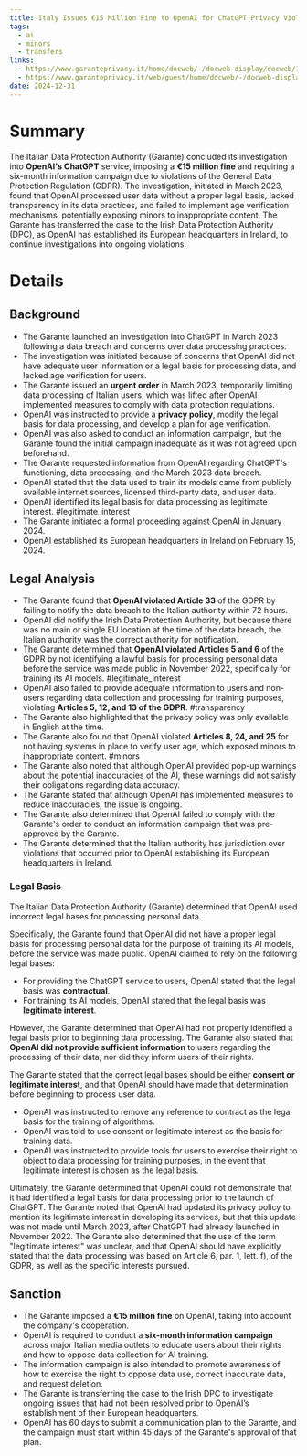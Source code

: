 ```yaml
---
title: Italy Issues €15 Million Fine to OpenAI for ChatGPT Privacy Violations
tags:
  - ai
  - minors
  - transfers
links:
  - https://www.garanteprivacy.it/home/docweb/-/docweb-display/docweb/10085432
  - https://www.garanteprivacy.it/web/guest/home/docweb/-/docweb-display/docweb/10085455
date: 2024-12-31
---
```

# Summary

The Italian Data Protection Authority (Garante) concluded its investigation into **OpenAI's ChatGPT** service, imposing a **€15 million fine** and requiring a six-month information campaign due to violations of the General Data Protection Regulation (GDPR). The investigation, initiated in March 2023, found that OpenAI processed user data without a proper legal basis, lacked transparency in its data practices, and failed to implement age verification mechanisms, potentially exposing minors to inappropriate content. The Garante has transferred the case to the Irish Data Protection Authority (DPC), as OpenAI has established its European headquarters in Ireland, to continue investigations into ongoing violations.

# Details

## Background

- The Garante launched an investigation into ChatGPT in March 2023 following a data breach and concerns over data processing practices.
- The investigation was initiated because of concerns that OpenAI did not have adequate user information or a legal basis for processing data, and lacked age verification for users.
- The Garante issued an **urgent order** in March 2023, temporarily limiting data processing of Italian users, which was lifted after OpenAI implemented measures to comply with data protection regulations.
- OpenAI was instructed to provide a **privacy policy**, modify the legal basis for data processing, and develop a plan for age verification.
- OpenAI was also asked to conduct an information campaign, but the Garante found the initial campaign inadequate as it was not agreed upon beforehand.
- The Garante requested information from OpenAI regarding ChatGPT's functioning, data processing, and the March 2023 data breach.
- OpenAI stated that the data used to train its models came from publicly available internet sources, licensed third-party data, and user data.
- OpenAI identified its legal basis for data processing as legitimate interest. #legitimate_interest 
- The Garante initiated a formal proceeding against OpenAI in January 2024.
- OpenAI established its European headquarters in Ireland on February 15, 2024.

## Legal Analysis

- The Garante found that **OpenAI violated Article 33** of the GDPR by failing to notify the data breach to the Italian authority within 72 hours.
- OpenAI did notify the Irish Data Protection Authority, but because there was no main or single EU location at the time of the data breach, the Italian authority was the correct authority for notification.
- The Garante determined that **OpenAI violated Articles 5 and 6** of the GDPR by not identifying a lawful basis for processing personal data before the service was made public in November 2022, specifically for training its AI models. #legitimate_interest 
- OpenAI also failed to provide adequate information to users and non-users regarding data collection and processing for training purposes, violating **Articles 5, 12, and 13 of the GDPR**. #transparency 
- The Garante also highlighted that the privacy policy was only available in English at the time.
- The Garante also found that OpenAI violated **Articles 8, 24, and 25** for not having systems in place to verify user age, which exposed minors to inappropriate content. #minors 
- The Garante also noted that although OpenAI provided pop-up warnings about the potential inaccuracies of the AI, these warnings did not satisfy their obligations regarding data accuracy.
- The Garante stated that although OpenAI has implemented measures to reduce inaccuracies, the issue is ongoing.
- The Garante also determined that OpenAI failed to comply with the Garante's order to conduct an information campaign that was pre-approved by the Garante.
- The Garante determined that the Italian authority has jurisdiction over violations that occurred prior to OpenAI establishing its European headquarters in Ireland.
### Legal Basis

The Italian Data Protection Authority (Garante) determined that OpenAI used incorrect legal bases for processing personal data.

Specifically, the Garante found that OpenAI did not have a proper legal basis for processing personal data for the purpose of training its AI models, before the service was made public. OpenAI claimed to rely on the following legal bases:

- For providing the ChatGPT service to users, OpenAI stated that the legal basis was **contractual**.
- For training its AI models, OpenAI stated that the legal basis was **legitimate interest**.

However, the Garante determined that OpenAI had not properly identified a legal basis prior to beginning data processing. The Garante also stated that **OpenAI did not provide sufficient information** to users regarding the processing of their data, nor did they inform users of their rights.

The Garante stated that the correct legal bases should be either **consent or legitimate interest**, and that OpenAI should have made that determination before beginning to process user data.

- OpenAI was instructed to remove any reference to contract as the legal basis for the training of algorithms.
- OpenAI was told to use consent or legitimate interest as the basis for training data.
- OpenAI was instructed to provide tools for users to exercise their right to object to data processing for training purposes, in the event that legitimate interest is chosen as the legal basis.

Ultimately, the Garante determined that OpenAI could not demonstrate that it had identified a legal basis for data processing prior to the launch of ChatGPT. The Garante noted that OpenAI had updated its privacy policy to mention its legitimate interest in developing its services, but that this update was not made until March 2023, after ChatGPT had already launched in November 2022. The Garante also determined that the use of the term "legitimate interest" was unclear, and that OpenAI should have explicitly stated that the data processing was based on Article 6, par. 1, lett. f), of the GDPR, as well as the specific interests pursued.

## Sanction

- The Garante imposed a **€15 million fine** on OpenAI, taking into account the company's cooperation.
- OpenAI is required to conduct a **six-month information campaign** across major Italian media outlets to educate users about their rights and how to oppose data collection for AI training.
- The information campaign is also intended to promote awareness of how to exercise the right to oppose data use, correct inaccurate data, and request deletion.
- The Garante is transferring the case to the Irish DPC to investigate ongoing issues that had not been resolved prior to OpenAI’s establishment of their European headquarters.
- OpenAI has 60 days to submit a communication plan to the Garante, and the campaign must start within 45 days of the Garante's approval of that plan.